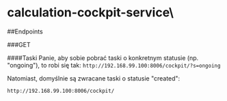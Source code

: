 # calculation-cockpit-service\
##Endpoints

###GET

####Taski
Panie, aby sobie pobrać taski o konkretnym statusie (np. "ongoing"), to robi się tak:
``
http://192.168.99.100:8006/cockpit/?s=ongoing
``

Natomiast, domyślnie są zwracane taski o statusie "created":

``
http://192.168.99.100:8006/cockpit/
``

